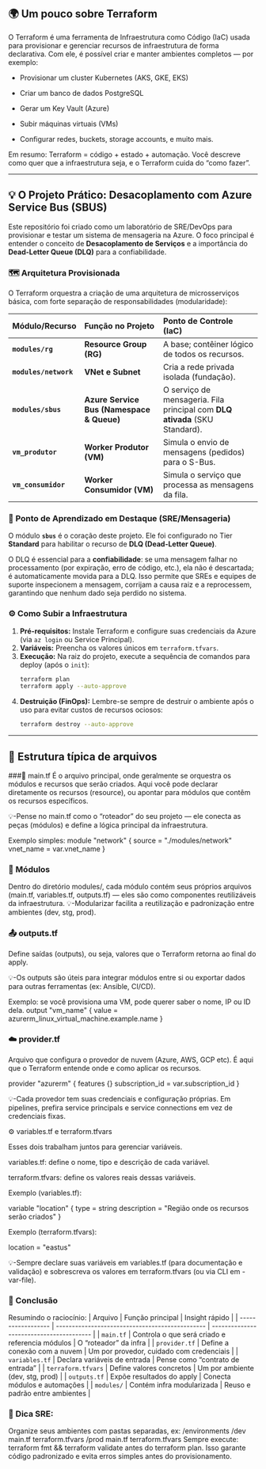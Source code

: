 ## 🌍 Um pouco sobre Terraform


O Terraform é uma ferramenta de Infraestrutura como Código (IaC) usada para provisionar e gerenciar recursos de infraestrutura de forma declarativa.
Com ele, é possível criar e manter ambientes completos — por exemplo:

- Provisionar um cluster Kubernetes (AKS, GKE, EKS)

- Criar um banco de dados PostgreSQL

- Gerar um Key Vault (Azure)

- Subir máquinas virtuais (VMs)

- Configurar redes, buckets, storage accounts, e muito mais.

Em resumo: Terraform = código + estado + automação.
Você descreve como quer que a infraestrutura seja, e o Terraform cuida do “como fazer”.

------------------------------------------------------------------------------------------------------------------------------------------------------------------------------------------------
## 💡 O Projeto Prático: Desacoplamento com Azure Service Bus (SBUS)

Este repositório foi criado como um laboratório de SRE/DevOps para provisionar e testar um sistema de mensageria na Azure. O foco principal é entender o conceito de **Desacoplamento de Serviços** e a importância do **Dead-Letter Queue (DLQ)** para a confiabilidade.

### 🗺️ Arquitetura Provisionada

O Terraform orquestra a criação de uma arquitetura de microsserviços básica, com forte separação de responsabilidades (modularidade):

| Módulo/Recurso | Função no Projeto | Ponto de Controle (IaC) |
| :--- | :--- | :--- |
| **`modules/rg`** | **Resource Group (RG)** | A base; contêiner lógico de todos os recursos. |
| **`modules/network`** | **VNet e Subnet** | Cria a rede privada isolada (fundação). |
| **`modules/sbus`** | **Azure Service Bus (Namespace & Queue)** | O serviço de mensageria. Fila principal com **DLQ ativada** (SKU Standard). |
| **`vm_produtor`** | **Worker Produtor (VM)** | Simula o envio de mensagens (pedidos) para o S-Bus. |
| **`vm_consumidor`** | **Worker Consumidor (VM)** | Simula o serviço que processa as mensagens da fila. |

### 🔑 Ponto de Aprendizado em Destaque (SRE/Mensageria)

O módulo **`sbus`** é o coração deste projeto. Ele foi configurado no Tier **Standard** para habilitar o recurso de **DLQ (Dead-Letter Queue)**.

O DLQ é essencial para a **confiabilidade**: se uma mensagem falhar no processamento (por expiração, erro de código, etc.), ela não é descartada; é automaticamente movida para a DLQ. Isso permite que SREs e equipes de suporte inspecionem a mensagem, corrijam a causa raiz e a reprocessem, garantindo que nenhum dado seja perdido no sistema.

### ⚙️ Como Subir a Infraestrutura

1.  **Pré-requisitos:** Instale Terraform e configure suas credenciais da Azure (via `az login` ou Service Principal).
2.  **Variáveis:** Preencha os valores únicos em `terraform.tfvars`.
3.  **Execução:** Na raiz do projeto, execute a sequência de comandos para deploy (após o `init`):
    ```bash
    terraform plan
    terraform apply --auto-approve
    ```
4.  **Destruição (FinOps):** Lembre-se sempre de destruir o ambiente após o uso para evitar custos de recursos ociosos:
    ```bash
    terraform destroy --auto-approve
    ```

------------------------------------------------------------------------------------------------------------------------------------------------------------------------------------------------

## 📁 Estrutura típica de arquivos

###🧩 main.tf
É o arquivo principal, onde geralmente se orquestra os módulos e recursos que serão criados.
Aqui você pode declarar diretamente os recursos (resource), ou apontar para módulos que contêm os recursos específicos.

💡-Pense no main.tf como o “roteador” do seu projeto — ele conecta as peças (módulos) e define a lógica principal da infraestrutura.

Exemplo simples:
module "network" {
  source = "./modules/network"
  vnet_name = var.vnet_name
}


### 🧱 Módulos
Dentro do diretório modules/, cada módulo contém seus próprios arquivos (main.tf, variables.tf, outputs.tf) — eles são como componentes reutilizáveis da infraestrutura.
💡-Modularizar facilita a reutilização e padronização entre ambientes (dev, stg, prod).


### 📤 outputs.tf
Define saídas (outputs), ou seja, valores que o Terraform retorna ao final do apply.

💡-Os outputs são úteis para integrar módulos entre si ou exportar dados para outras ferramentas (ex: Ansible, CI/CD).

Exemplo: se você provisiona uma VM, pode querer saber o nome, IP ou ID dela.
output "vm_name" {
  value = azurerm_linux_virtual_machine.example.name
}


### ☁️ provider.tf
Arquivo que configura o provedor de nuvem (Azure, AWS, GCP etc).
É aqui que o Terraform entende onde e como aplicar os recursos.

provider "azurerm" {
  features {}
  subscription_id = var.subscription_id
}

💡-Cada provedor tem suas credenciais e configuração próprias.
Em pipelines, prefira service principals e service connections em vez de credenciais fixas.


⚙️ variables.tf e terraform.tfvars

Esses dois trabalham juntos para gerenciar variáveis.

variables.tf: define o nome, tipo e descrição de cada variável.

terraform.tfvars: define os valores reais dessas variáveis.

Exemplo (variables.tf):

variable "location" {
  type        = string
  description = "Região onde os recursos serão criados"
}


Exemplo (terraform.tfvars):

location = "eastus"


💡-Sempre declare suas variáveis em variables.tf (para documentação e validação)
e sobrescreva os valores em terraform.tfvars (ou via CLI em -var-file).


### 🚀 Conclusão

Resumindo o raciocínio:
| Arquivo            | Função principal                                | Insight rápido                           |
| ------------------ | ----------------------------------------------- | ---------------------------------------- |
| `main.tf`          | Controla o que será criado e referencia módulos | O “roteador” da infra                    |
| `provider.tf`      | Define a conexão com a nuvem                    | Um por provedor, cuidado com credenciais |
| `variables.tf`     | Declara variáveis de entrada                    | Pense como “contrato de entrada”         |
| `terraform.tfvars` | Define valores concretos                        | Um por ambiente (dev, stg, prod)         |
| `outputs.tf`       | Expõe resultados do apply                       | Conecta módulos e automações             |
| `modules/`         | Contém infra modularizada                       | Reuso e padrão entre ambientes           |

### 💬 Dica SRE:
Organize seus ambientes com pastas separadas, ex:
/environments
  /dev
    main.tf
    terraform.tfvars
  /prod
    main.tf
    terraform.tfvars
Sempre execute:
terraform fmt && terraform validate
antes do terraform plan.
Isso garante código padronizado e evita erros simples antes do provisionamento.
